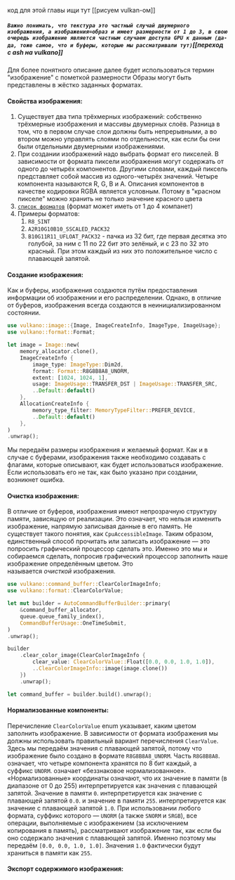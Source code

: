 код для этой главы ищи тут [[рисуем vulkan-ом]] 
##### `Важно понимать, что текстура это частный случай двумерного изображения, а изображения=образ и имеет размерности от 1 до 3, в свою очередь изображение является частным случаем доступа GPU к данным (да-да, тоже самое, что и буферы, которые мы рассматривали тут)`[[переход с ash на vulkano]]
Для более понятного описание далее будет использоваться термин "изображение" с пометкой размерности
Образы могут быть представлены в жёстко заданных форматах.
#### Свойства изображения:
1. Существует два типа трёхмерных изображений: собственно трёхмерные изображения и массивы двумерных слоёв. Разница в том, что в первом случае слои должны быть непрерывными, а во втором можно управлять слоями по отдельности, как если бы они были отдельными двумерными изображениями.
2. При создании изображений надо выбрать формат его пикселей. В зависимости от формата пиксели изображения могут содержать от одного до четырёх компонентов. Другими словами, каждый пиксель представляет собой массив из одного-четырёх значений. Четыре компонента называются R, G, B и A. Описания компонентов в качестве кодировки RGBA является условным. Потому в "красном пикселе" можно хранить не только значение красного цвета
3. [`список форматов`](https://docs.rs/vulkano/0.34.0/vulkano/format/enum.Format.html) (формат может иметь от 1 до 4 компанет)
4. Примеры форматов:
	1. `R8_SINT`
	2. `A2R10G10B10_SSCALED_PACK32`
	3. `B10G11R11_UFLOAT_PACK32` - пачка из 32 бит, где первая десятка это голубой, за ним с 11 по 22 бит это зелёный, и с 23 по 32 это красный. При этом каждый из них это положительное число с плавающей запятой.
#### Создание изображения:
Как и буферы, изображения создаются путём предоставления информации об изображении и его распределении. Однако, в отличие от буферов, изображения всегда создаются в неинициализированном состоянии.
```rust
use vulkano::image::{Image, ImageCreateInfo, ImageType, ImageUsage};
use vulkano::format::Format;

let image = Image::new(
    memory_allocator.clone(),
    ImageCreateInfo {
        image_type: ImageType::Dim2d,
        format: Format::R8G8B8A8_UNORM,
        extent: [1024, 1024, 1],
        usage: ImageUsage::TRANSFER_DST | ImageUsage::TRANSFER_SRC,
        ..Default::default()
    },
    AllocationCreateInfo {
        memory_type_filter: MemoryTypeFilter::PREFER_DEVICE,
        ..Default::default()
    },
)
.unwrap();
```
Мы передаём размеры изображения и желаемый формат. Как и в случае с буферами, изображения также необходимо создавать с флагами, которые описывают, как будет использоваться изображение. Если использовать его не так, как было указано при создании, возникнет ошибка.
#### Очистка изображения:
В отличие от буферов, изображения имеют непрозрачную структуру памяти, зависящую от реализации. Это означает, что нельзя изменить изображение, напрямую записывая данные в его память. Не существует такого понятия, как `CpuAccessibleImage`. Таким образом, единственный способ прочитать или записать изображение — это попросить графический процессор сделать это. Именно это мы и собираемся сделать, попросив графический процессор заполнить наше изображение определённым цветом. Это называется _очисткой_ изображения.
```rust
use vulkano::command_buffer::ClearColorImageInfo;
use vulkano::format::ClearColorValue;

let mut builder = AutoCommandBufferBuilder::primary(
    &command_buffer_allocator,
    queue.queue_family_index(),
    CommandBufferUsage::OneTimeSubmit,
)
.unwrap();

builder
    .clear_color_image(ClearColorImageInfo {
        clear_value: ClearColorValue::Float([0.0, 0.0, 1.0, 1.0]),
        ..ClearColorImageInfo::image(image.clone())
    })
    .unwrap();

let command_buffer = builder.build().unwrap();
```
#### Нормализованные компоненты:
Перечисление `ClearColorValue` enum указывает, каким цветом заполнить изображение. В зависимости от формата изображения мы должны использовать правильный вариант перечисления `ClearValue`.
Здесь мы передаём значения с плавающей запятой, потому что изображение было создано в формате `R8G8B8A8_UNORM`. Часть `R8G8B8A8`. означает, что четыре компонента хранятся по 8 бит каждый, а суффикс `UNORM`. означает «беззнаковое нормализованное». «Нормализованные» координаты означают, что их значение в памяти (в диапазоне от 0 до 255) интерпретируется как значения с плавающей запятой. Значение в памяти `0`. интерпретируется как значение с плавающей запятой `0.0`. и значение в памяти `255`. интерпретируется как значение с плавающей запятой `1.0`.
При использовании любого формата, суффикс которого — `UNORM` (а также `SNORM` и `SRGB`), все операции, выполняемые с изображением (за исключением копирования в память), рассматривают изображение так, как если бы оно содержало значения с плавающей запятой. Именно поэтому мы передаём `[0.0, 0.0, 1.0, 1.0]`. Значения `1.0` фактически будут храниться в памяти как `255`.
#### Экспорт содержимого изображения:
